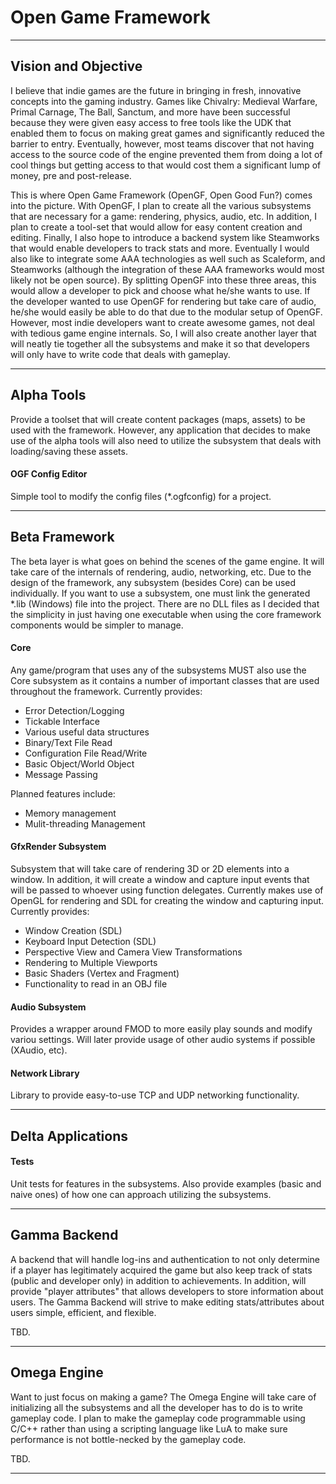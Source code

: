 Open Game Framework
===================================
- - -

Vision and Objective
--------------------------
I believe that indie games are the future in bringing in fresh, innovative concepts into the gaming industry. Games like Chivalry: Medieval Warfare, Primal Carnage, The Ball, Sanctum, and more have been successful because they were given easy access to free tools like the UDK that enabled them to focus on making great games and significantly reduced the barrier to entry. Eventually, however, most teams discover that not having access to the source code of the engine prevented them from doing a lot of cool things but getting access to that would cost them a significant lump of money, pre and post-release.

This is where Open Game Framework (OpenGF, Open Good Fun?) comes into the picture. With OpenGF, I plan to create all the various subsystems that are necessary for a game: rendering, physics, audio, etc. In addition, I plan to create a tool-set that would allow for easy content creation and editing. Finally, I also hope to introduce a backend system like Steamworks that would enable developers to track stats and more. Eventually I would also like to integrate some AAA technologies as well such as Scaleform, and Steamworks (although the integration of these AAA frameworks would most likely not be open source). By splitting OpenGF into these three areas, this would allow a developer to pick and choose what he/she wants to use. If the developer wanted to use OpenGF for rendering but take care of audio, he/she would easily be able to do that due to the modular setup of OpenGF. However, most indie developers want to create awesome games, not deal with tedious game engine internals. So, I will also create another layer that will neatly tie together all the subsystems and make it so that developers will only have to write code that deals with gameplay.

- - -

Alpha Tools
--------------------------
Provide a toolset that will create content packages (maps, assets) to be used with the framework. However, any application that decides to make use of the alpha tools will also need to utilize the subsystem that deals with loading/saving these assets. 

#### OGF Config Editor

Simple tool to modify the config files (*.ogfconfig) for a project.

- - -

Beta Framework
--------------------------

The beta layer is what goes on behind the scenes of the game engine. It will take care of the internals of rendering, audio, networking, etc. Due to the design of the framework, any subsystem (besides Core) can be used individually. If you want to use a subsystem, one must link the generated *.lib (Windows) file into the project. There are no DLL files as I decided that the simplicity in just having one executable when using the core framework components would be simpler to manage.

#### Core

Any game/program that uses any of the subsystems MUST also use the Core subsystem as it contains a number of important classes that are used throughout the framework. Currently provides:

* Error Detection/Logging
* Tickable Interface
* Various useful data structures
* Binary/Text File Read
* Configuration File Read/Write
* Basic Object/World Object
* Message Passing

Planned features include:

* Memory management
* Mulit-threading Management

#### GfxRender Subsystem

Subsystem that will take care of rendering 3D or 2D elements into a window. In addition, it will create a window and capture input events that will be passed to whoever using function delegates. Currently makes use of OpenGL for rendering and SDL for creating the window and capturing input. Currently provides:

* Window Creation (SDL)
* Keyboard Input Detection (SDL)
* Perspective View and Camera View Transformations
* Rendering to Multiple Viewports
* Basic Shaders (Vertex and Fragment)
* Functionality to read in an OBJ file

#### Audio Subsystem

Provides a wrapper around FMOD to more easily play sounds and modify variou settings. Will later provide usage of other audio systems if possible (XAudio, etc). 

#### Network Library

Library to provide easy-to-use TCP and UDP networking functionality. 

- - -

Delta Applications
--------------------------
#### Tests

Unit tests for features in the subsystems. Also provide examples (basic and naive ones) of how one can approach utilizing the subsystems.

- - -

Gamma Backend
--------------------------

A backend that will handle log-ins and authentication to not only determine if a player has legitimately acquired the game but also keep track of stats (public and developer only) in addition to achievements. In addition, will provide "player attributes" that allows developers to store information about users. The Gamma Backend will strive to make editing stats/attributes about users simple, efficient, and flexible.

TBD. 
- - -

Omega Engine
--------------------------

Want to just focus on making a game? The Omega Engine will take care of initializing all the subsystems and all the developer has to do is to write gameplay code. I plan to make the gameplay code programmable using C/C++ rather than using a scripting language like LuA to make sure performance is not bottle-necked by the gameplay code.

TBD.
- - -